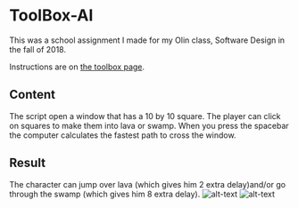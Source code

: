 # ToolBox-AI

This was a school assignment I made for my Olin class, Software Design in the fall of 2018.

Instructions are on [the toolbox page](https://sd18fall.github.io/toolboxes/algorithms-and-ai).

## Content
The script open a window that has a 10 by 10 square. The player can click on squares to make them into lava or swamp. When you press the spacebar the computer calculates the fastest path to cross the window.

## Result
The character can jump over lava (which gives him 2 extra delay)and/or go through the swamp (which gives him 8 extra delay).
![alt-text](https://github.com/richardballaux/toolbox-ai/blob/master/paulhops.png "Jump over the lava")
![alt-text](https://github.com/richardballaux/toolbox-ai/blob/master/paulinswamp.png "Through the swamp")
